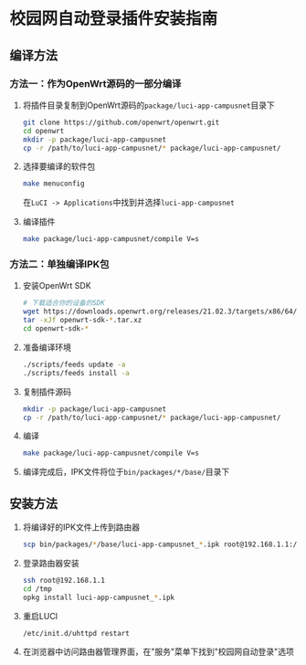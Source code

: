 # 校园网自动登录插件安装指南

## 编译方法

### 方法一：作为OpenWrt源码的一部分编译

1. 将插件目录复制到OpenWrt源码的`package/luci-app-campusnet`目录下

   ```bash
   git clone https://github.com/openwrt/openwrt.git
   cd openwrt
   mkdir -p package/luci-app-campusnet
   cp -r /path/to/luci-app-campusnet/* package/luci-app-campusnet/
   ```

2. 选择要编译的软件包

   ```bash
   make menuconfig
   ```

   在`LuCI -> Applications`中找到并选择`luci-app-campusnet`

3. 编译插件

   ```bash
   make package/luci-app-campusnet/compile V=s
   ```

### 方法二：单独编译IPK包

1. 安装OpenWrt SDK

   ```bash
   # 下载适合你的设备的SDK
   wget https://downloads.openwrt.org/releases/21.02.3/targets/x86/64/openwrt-sdk-21.02.3-x86-64_gcc-8.4.0_musl.Linux-x86_64.tar.xz
   tar -xJf openwrt-sdk-*.tar.xz
   cd openwrt-sdk-*
   ```

2. 准备编译环境

   ```bash
   ./scripts/feeds update -a
   ./scripts/feeds install -a
   ```

3. 复制插件源码

   ```bash
   mkdir -p package/luci-app-campusnet
   cp -r /path/to/luci-app-campusnet/* package/luci-app-campusnet/
   ```

4. 编译

   ```bash
   make package/luci-app-campusnet/compile V=s
   ```

5. 编译完成后，IPK文件将位于`bin/packages/*/base/`目录下

## 安装方法

1. 将编译好的IPK文件上传到路由器

   ```bash
   scp bin/packages/*/base/luci-app-campusnet_*.ipk root@192.168.1.1:/tmp/
   ```

2. 登录路由器安装

   ```bash
   ssh root@192.168.1.1
   cd /tmp
   opkg install luci-app-campusnet_*.ipk
   ```

3. 重启LUCI

   ```bash
   /etc/init.d/uhttpd restart
   ```

4. 在浏览器中访问路由器管理界面，在"服务"菜单下找到"校园网自动登录"选项